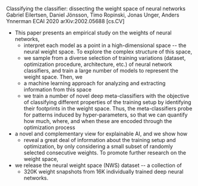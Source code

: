 Classifying the classifier: dissecting the weight space of neural networks
Gabriel Eilertsen, Daniel Jönsson, Timo Ropinski, Jonas Unger, Anders Ynnerman
ECAI 2020 arXiv:2002.05688 [cs.CV]

* This paper presents an empirical study on the weights of neural networks,
  * interpret each model as a point in a high-dimensional space --
    the neural weight space. To explore the complex structure of this space,
  * we sample from a diverse selection of training variations (dataset,
    optimization procedure, architecture, etc.) of neural network classifiers,
    and train a large number of models to represent the weight space. Then, we
  * a machine learning approach for analyzing and extracting information from
    this space
  * we train a number of novel deep meta-classifiers with the
    objective of classifying different properties of the training setup by
    identifying their footprints in the weight space.  Thus, the
    meta-classifiers probe for patterns induced by hyper-parameters, so that we
    can quantify how much, where, and when these are encoded through the
    optimization process
* a novel and complementary view for explainable AI, and we show how
  * reveal a great deal of information about the training setup and
    optimization, by only considering a small subset of randomly selected
    consecutive weights. To promote further research on the weight space,
* we release the neural weight space (NWS) dataset -- a collection of
  * 320K weight snapshots from 16K individually trained deep neural networks. 
